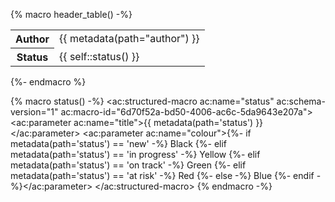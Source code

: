 {% macro header_table() -%}

<table>
  <tr>
    <th>Author</th>
    <td>{{ metadata(path="author") }}</td>
  </tr>
  <tr>
    <th>Status</th>
    <td>{{ self::status() }}</td>
  </tr>
</table>

{%- endmacro %}

{% macro status() -%}
<ac:structured-macro ac:name="status" ac:schema-version="1" ac:macro-id="6d70f52a-bd50-4006-ac6c-5da9643e207a">
<ac:parameter ac:name="title">{{ metadata(path='status') }}</ac:parameter>
<ac:parameter ac:name="colour">{%- if metadata(path='status') == 'new' -%}
Black
{%- elif metadata(path='status') == 'in progress' -%}
Yellow
{%- elif metadata(path='status') == 'on track' -%}
Green
{%- elif metadata(path='status') == 'at risk' -%}
Red
{%- else -%}
Blue
{%- endif -%}</ac:parameter>
</ac:structured-macro>
{% endmacro -%}
